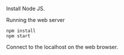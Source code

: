 Install Node JS.

Running the web server
```
npm install
npm start
```

Connect to the localhost on the web browser.
